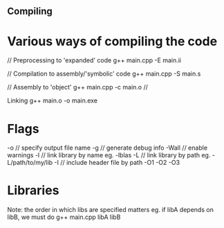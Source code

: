 ## Compiling
# Various ways of compiling the code
// Preprocessing to 'expanded' code
g++ main.cpp -E main.ii 

// Compilation to assembly/'symbolic' code
g++ main.cpp -S main.s

// Assembly to 'object'
g++ main.cpp -c main.o    // 

Linking
g++ main.o -o main.exe

# Flags
-o      // specify output file name
-g      // generate debug info
-Wall   // enable warnings
-l      // link library by name eg. -lblas
-L      // link library by path eg. -L/path/to/my/lib
-I      // include header file by path
-O1 -O2 -O3

# Libraries
Note: the order in which libs are specified matters
eg. if libA depends on libB, we must do g++ main.cpp libA libB